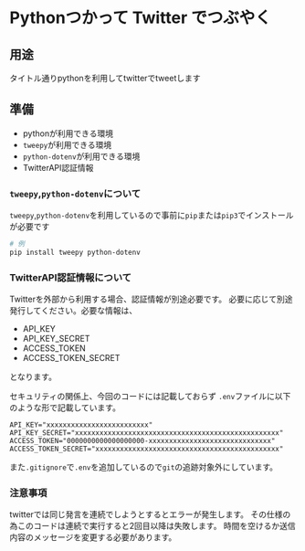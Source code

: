 # Pythonつかって Twitter でつぶやく

## 用途

タイトル通りpythonを利用してtwitterでtweetします

## 準備

* pythonが利用できる環境
* `tweepy`が利用できる環境
* `python-dotenv`が利用できる環境
* TwitterAPI認証情報

### `tweepy`,`python-dotenv`について

`tweepy`,`python-dotenv`を利用しているので事前に`pip`または`pip3`でインストールが必要です

```sh
# 例
pip install tweepy python-dotenv
```

### TwitterAPI認証情報について

Twitterを外部から利用する場合、認証情報が別途必要です。
必要に応じて別途発行してください。必要な情報は、

* API_KEY
* API_KEY_SECRET
* ACCESS_TOKEN
* ACCESS_TOKEN_SECRET

となります。

セキュリティの関係上、今回のコードには記載しておらず
`.env`ファイルに以下のような形で記載しています。

```sh:.env
API_KEY="xxxxxxxxxxxxxxxxxxxxxxxxx"
API_KEY_SECRET="xxxxxxxxxxxxxxxxxxxxxxxxxxxxxxxxxxxxxxxxxxxxxxxxxx"
ACCESS_TOKEN="0000000000000000000-xxxxxxxxxxxxxxxxxxxxxxxxxxxxxx"
ACCESS_TOKEN_SECRET="xxxxxxxxxxxxxxxxxxxxxxxxxxxxxxxxxxxxxxxxxxxxx"
```

また`.gitignore`で`.env`を追加しているので`git`の追跡対象外にしています。

### 注意事項

twitterでは同じ発言を連続でしようとするとエラーが発生します。
その仕様の為このコードは連続で実行すると2回目以降は失敗します。
時間を空けるか送信内容のメッセージを変更する必要があります。
